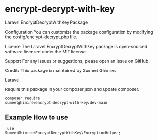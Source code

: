 # encrypt-decrypt-with-key
Laravel EncryptDecryptWithKey Package

Configuration
You can customize the package configuration by modifying the config/encrypt-decrypt.php file.

License
The Laravel EncryptDecryptWithKey package is open-sourced software licensed under the MIT license.

Support
For any issues or suggestions, please open an issue on GitHub.

Credits
This package is maintained by Sumeet Ghimire.


Laravel

Require this package in your composer.json and update composer. 

<code>composer require sumeetghimire/encrypt-decrypt-with-key:dev-main</code>


<h2>Example How to use</h2>

<code style="color🚙"> use SumeetGhimire\EncryptDecryptWithKey\EncryptionHelper;
  <code/>
